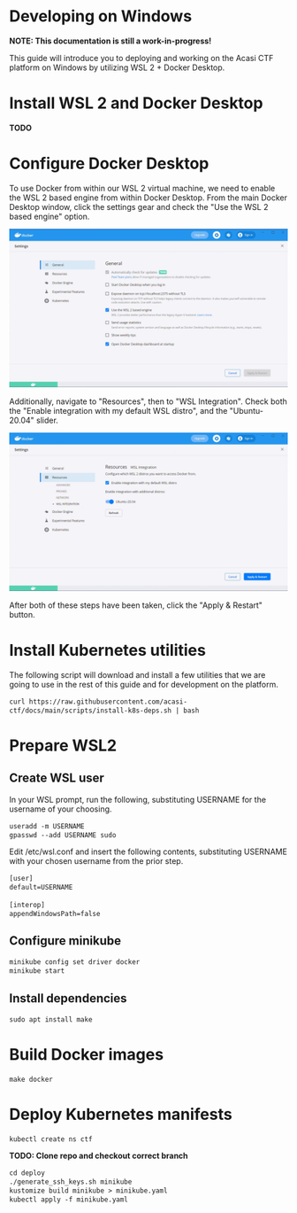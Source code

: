 # Developing on Windows
**NOTE: This documentation is still a work-in-progress!**

This guide will introduce you to deploying and working on the Acasi CTF platform on Windows by
utilizing WSL 2 + Docker Desktop.

# Install WSL 2 and Docker Desktop
**TODO**

# Configure Docker Desktop
To use Docker from within our WSL 2 virtual machine, we need to enable the WSL 2 based engine from
within Docker Desktop. From the main Docker Desktop window, click the settings gear and check the
"Use the WSL 2 based engine" option.

![Enable the WSL 2 Docker Engine](images/docker_wsl2_step1.png)

Additionally, navigate to "Resources", then to "WSL Integration". Check both the "Enable integration
with my default WSL distro", and the "Ubuntu-20.04" slider.

![Enable Docker WSL Integration](images/docker_wsl2_step2.png)

After both of these steps have been taken, click the "Apply & Restart" button.

# Install Kubernetes utilities
The following script will download and install a few utilities that we are going to use in the rest
of this guide and for development on the platform.
```
curl https://raw.githubusercontent.com/acasi-ctf/docs/main/scripts/install-k8s-deps.sh | bash
```

# Prepare WSL2
## Create WSL user
In your WSL prompt, run the following, substituting USERNAME for the username of your choosing.
```
useradd -m USERNAME
gpasswd --add USERNAME sudo
```

Edit /etc/wsl.conf and insert the following contents, substituting USERNAME with your chosen username from the prior step.
```
[user]
default=USERNAME

[interop]
appendWindowsPath=false
```

## Configure minikube
```
minikube config set driver docker
minikube start
```

## Install dependencies
```
sudo apt install make
```

# Build Docker images
```
make docker
```

# Deploy Kubernetes manifests
```
kubectl create ns ctf
```

**TODO: Clone repo and checkout correct branch**

```
cd deploy
./generate_ssh_keys.sh minikube
kustomize build minikube > minikube.yaml
kubectl apply -f minikube.yaml
```
